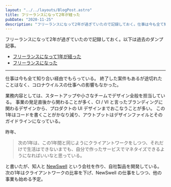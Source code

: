 ```yaml
---
layout: "../../layouts/BlogPost.astro"
title: フリーランスになって2年が経った
pubDate: "2020-11-25"
description: "フリーランスになって2年が過ぎていたので記録しておく。仕事は今も全て知り合い経由でもらっている。終了した案件もあるが途切れたことはなく、コロナウイルスの仕事への影響もなかった。"
---
```


フリーランスになって2年が過ぎていたので記録しておく。以下は過去のダンプ記事。

- [フリーランスになって1年が経った](/posts/work-freelance-1st-aniv)
- [フリーランスになった](/posts/work-freelance)

---

仕事は今も全て知り合い経由でもらっている。
終了した案件もあるが途切れたことはなく、コロナウイルスの仕事への影響もなかった。

業務内容としては、スタートアップや小さなチームでデザイン全般を担当している。
事業の発足直後から関わることが多く、CI / VI と言ったブランディングに関わるデザインから、プロダクトの UI デザインまでおこなうことが多い。
この1年はコードを書くことがかなり減り、アウトプットはデザインファイルとそのガイドラインになっている。

昨年、

> 次の1年は、この1年間と同じようにクライアントワークをしつつ、それだけで生活はできないまでも、自分で作ったサービスでマネタイズできるようになればいいなと思っている。

と書いたが、知人と [NewSwell](https://newswell.co/) という会社を作り、自社製品を開発している。次の1年はクライアントワークの比率を下げ、NewSwell の仕事をしつつ、他の事業も始める予定。